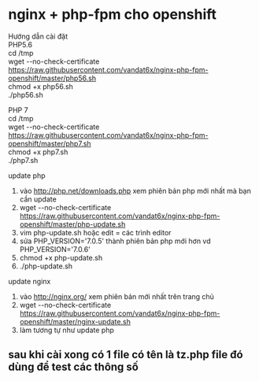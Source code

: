# nginx + php-fpm cho openshift</br>
Hướng dẫn cài đặt</br>
 PHP5.6</br>
cd /tmp</br>
wget --no-check-certificate https://raw.githubusercontent.com/vandat6x/nginx-php-fpm-openshift/master/php56.sh</br>
chmod +x php56.sh</br>
./php56.sh</br>

 PHP 7</br>
cd /tmp</br>
wget --no-check-certificate https://raw.githubusercontent.com/vandat6x/nginx-php-fpm-openshift/master/php7.sh</br>
chmod +x php7.sh</br>
./php7.sh</br>

update php</br>
1. vào http://php.net/downloads.php xem phiên bản php mới nhất mà bạn cần update </br>
2. wget --no-check-certificate https://raw.githubusercontent.com/vandat6x/nginx-php-fpm-openshift/master/php-update.sh</br>
3. vim php-update.sh hoặc edit = các trình editor</br>
4. sửa PHP_VERSION='7.0.5' thành phiên bản php mới hơn vd PHP_VERSION='7.0.6'</br>
6. chmod +x php-update.sh</br>
7. ./php-update.sh</br>


update nginx</br>
1. vào http://nginx.org/ xem phiên bản mới nhất trên trang chủ</br>
2. wget --no-check-certificate https://raw.githubusercontent.com/vandat6x/nginx-php-fpm-openshift/master/nginx-update.sh</br>
3. làm tương tự như update php</br>

<h2> sau khi cài xong có 1 file có tên là tz.php file đó dùng để test các thông số </h2>



